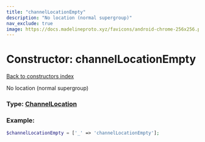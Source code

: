 ```yaml
---
title: "channelLocationEmpty"
description: "No location (normal supergroup)"
nav_exclude: true
image: https://docs.madelineproto.xyz/favicons/android-chrome-256x256.png
---
```

# Constructor: channelLocationEmpty  
[Back to constructors index](index.md)



No location (normal supergroup)




### Type: [ChannelLocation](../types/ChannelLocation.md)


### Example:

```php
$channelLocationEmpty = ['_' => 'channelLocationEmpty'];
```  
